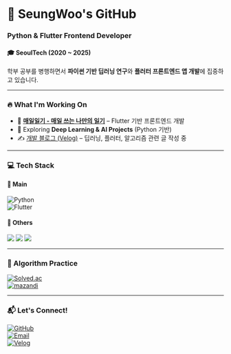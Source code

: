# 🚀 SeungWoo's GitHub  

### Python & Flutter Frontend Developer  

#### **🎓** SeoulTech (2020 ~ 2025)  
학부 공부를 병행하면서 **파이썬 기반 딥러닝 연구**와 **플러터 프론트엔드 앱 개발**에 집중하고 있습니다.  

---

### 🔥 What I'm Working On
- 📱 **[매일일기 - 매일 쓰는 나만의 일기](https://github.com/tmddn0920/Daily_Diary)** – Flutter 기반 프론트엔드 개발  
- 🤖 Exploring **Deep Learning & AI Projects** (Python 기반)  
- ✍️ [개발 블로그 (Velog)](https://velog.io/@tmddn0920/posts) – 딥러닝, 플러터, 알고리즘 관련 글 작성 중  

---

### 💻 Tech Stack  

#### 🚀 Main  
![Python](https://img.shields.io/badge/Python-3776AB?style=for-the-badge&logo=python&logoColor=white)  
![Flutter](https://img.shields.io/badge/Flutter-02569B?style=for-the-badge&logo=flutter&logoColor=white)  

#### 🧩 Others  
<img src="https://img.shields.io/badge/C-A8B9CC?style=flat-square&logo=c&logoColor=white"/> <img src="https://img.shields.io/badge/Java-007396?style=flat-square&logo=java&logoColor=white"/> <img src="https://img.shields.io/badge/React-61DAFB?style=flat-square&logo=react&logoColor=black"/>  

---

### 🧠 Algorithm Practice  
[![Solved.ac](http://mazassumnida.wtf/api/v2/generate_badge?boj=tmddn0920)](https://solved.ac/tmddn0920)  
[![mazandi](http://mazandi.herokuapp.com/api?handle=tmddn0920&theme=warm)](https://solved.ac/tmddn0920)  

---

### 📬 Let's Connect!  
[![GitHub](https://img.shields.io/badge/GitHub-000000?style=for-the-badge&logo=github&logoColor=white)](https://github.com/tmddn0920)  
[![Email](https://img.shields.io/badge/Email-D14836?style=for-the-badge&logo=gmail&logoColor=white)](mailto:likepiano2424@gmail.com)  
[![Velog](https://img.shields.io/badge/Velog-20C997?style=for-the-badge&logo=velog&logoColor=white)](https://velog.io/@tmddn0920/posts)  
